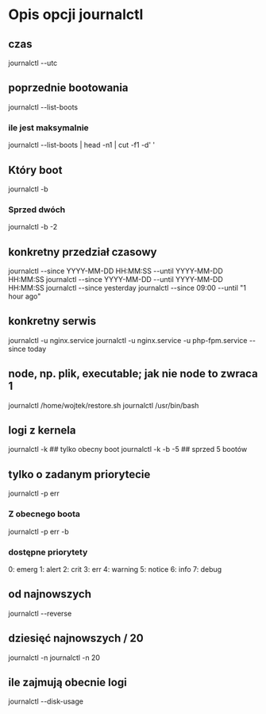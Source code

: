 # Opis opcji journalctl

## czas
journalctl --utc

## poprzednie bootowania
journalctl --list-boots

### ile jest maksymalnie 
journalctl --list-boots | head -n1 | cut -f1 -d' '

## Który boot 
journalctl -b
### Sprzed dwóch
journalctl -b -2


## konkretny przedział czasowy
journalctl --since YYYY-MM-DD HH:MM:SS --until YYYY-MM-DD HH:MM:SS
journalctl --since YYYY-MM-DD --until YYYY-MM-DD HH:MM:SS
journalctl --since yesterday
journalctl --since 09:00 --until "1 hour ago"

## konkretny serwis
journalctl -u nginx.service
journalctl -u nginx.service -u php-fpm.service --since today

## node, np. plik, executable; jak nie node to zwraca 1
journalctl /home/wojtek/restore.sh
journalctl /usr/bin/bash

## logi z kernela
journalctl -k        ## tylko obecny boot
journalctl -k -b -5  ## sprzed 5 bootów

## tylko o zadanym priorytecie
journalctl -p err

### Z obecnego boota
journalctl -p err -b
### dostępne priorytety
0: emerg
1: alert
2: crit
3: err
4: warning
5: notice
6: info
7: debug

## od najnowszych
journalctl --reverse

## dziesięć najnowszych / 20
journalctl -n
journalctl -n 20

## ile zajmują obecnie logi
journalctl --disk-usage
